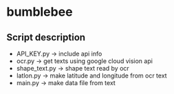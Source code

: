 # bumblebee
## Script description
- API_KEY.py -> include api info
- ocr.py -> get texts using google cloud vision api
- shape_text.py -> shape text read by ocr
- latlon.py -> make latitude and longitude from ocr text
- main.py -> make data file from text
